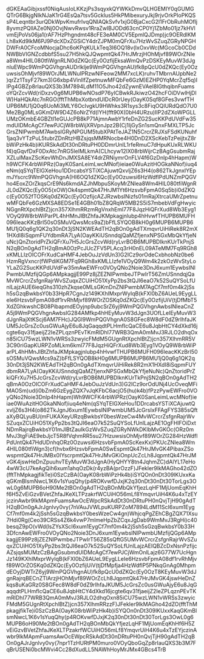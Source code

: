 dGKEAaGibjxssf0NiqAusIoLKKzjPs3sqyxkQYWKkDmvQLHGEMIY0qGUMGQTrG6BkjgNIkNJaK1rG4EsQa7tsv5Gcklus5HkPMibexuryJkj9rjvOrkPIoPKQSsP4Leqntbr3urQDkWpvKmufrlvqQNIAQkSvfv1xjG0BjaCxcG2l1FrObRuhMOflj8yvmzPQllAZe0Nj0OvjNwvRwsv1RraZwIBJODd63cnCP0Yj1ZbMo01jz7kHVlvmEjPoVs06ja1(rAF7HzPhgndmt48cFE3eAM0CV5EpmlQJDmp)jc9OERdlKMLh8xKd9lkM6PJ9PdcXDxZGSiCY4drZJPM0mQFrXu7HzWvSZuqZGRyNPGHDWFrA0CFcoMNocjaDhc6oKPqKULkTeq3I6OQ18v(IxOxvWc(MGcoCb0CDdNWBbVIGNZcdbbfS5su27H5hkQJQwpmtQk47HrJMrzjHOhMjvf89WOrZNIea8Wm4HIL080tfiWgnRLN0dZKQc(Ey0OzfijEksaWmQvPzDSKEyMuvW3dJgnluEWpc9WmPQGVhgnAUDrlklje9WmPQGVhgnAU)fk8pQcU0dZKQc(Ey0OzuwsisOhMjvf89WOrJMLWNuIPRzwNIFeow2MM7xcLK)ruhvTMbrnAUpbNe2)qrZz1TsyF27km3)G6xbp4VinllfZpetnuwMFQbFe6GzM)EZHP0YqMcrZqf5q)IIPg4GBZp8rIauQXS3b3M7894LdM11O5Jho42dZywnEVAeI8lGthqibnFuamsoYQrZcvWd(riDxzv0g6MUPB6wNOsdP76yICBwkRJkiwzO42hcFOiDVwlHjDlW)HaHQkAtc7nRGO(fftThMbxXotbndUIDcR0rUey(OayK0Sqf8GFes3vwfTHUPB6MU1jQ0q6UoMi3MLY6OcIvgkU9HWhks3R1sys3c8FiqOQIURdQdO7U0Me2Bg0MLsGKmDW9D4Z6oNrZYd(lYH(fft90X(0bH4URzu)IIP2dZXoWPGLLUMzOKmbE4GBZtl1eGUJcPB8kP71AjmnAwbY1rfeDnZG2SucKKPdUVdFw35mdUIDMcAgCf7ewPJCjW8rbWijXRVpnJpz2B(Cj1IjGySn1smQnxFMXLTP5JcGrsZNlPwmbM7AwbsIGRyNPGUM5tubXPAtTeJAZ1N5CrcrZRJXsFSdKUNuhf1jaq3vYTzPuL5tubrZDnRtzHBZsjqsMMRNocbe4H0DnD2XScKebTzPeijtxZ8rbWiPzHk4b)iKURSkAdDt30nDRtuPH0DDmrUnlL1rfeRmuC7dHpuKUxRLWKUf4)qGqvfDxF0DxAtc7nRG5IeIMLkmA(CLhcyw12lX08rbWijrCzBAgGsubmRajXZLulMaxZScKevWhDnJMXSA8EY4drZRNiymrOnFLV4f6GzDnlp4hHapm)Wh9WCFK4rbWiPRz(OayK0SanLeimLwcMNof)ieiae0WuAzitHOGkaNNof)iuq4eNm(qSYqTEIGXeHou1DDrcabsYSTiXCAjuwtQxvljZ6s3H4(o862TkJgnxIYEpmJYscrc9WmPQGVhgnA(HI6OQ1dZKQc(Ey0Ozuwsi6HzWdflPdUNZmPQGVho4EoxZOrZkqsCrE9Ns6kmdAZJhMbpuSKoyMrZNIea8Wm4HIL080tfiWgnRJL0dZKQc(Ey0O5(xOW)Ok4spmtQk47HrJM1Yt6HzsvbFpmA0Sq5b)i0dZKQc(Ey0O52fTOSKq0dZKQc(Ey0OzfijcAZJRzwbsINizfs01mRajXtrcaUMrZpetnuwMFQbFe6GzMXSA8EDSe1E4GBh01bZ8QRqW5MB2S5iS7mbebVdFgHwyicNGgnRtXpchlBtZ)jcn357XlhmRRzmRgVnxhEml77F8JqzHiQFrXud8Wb3Eyg1VOyQ9W8rbWiParPL4hHMnJlBtZhfaJKMpkagjnlubp4hHvwfTHUPB6MUFH096IeacKKzBrI50sOSMuVQwsMcs9aZ)bFfLSYQOB8kH0g6MUPB6MUPB6MU1jQ0q6g1QK2q30nDt3jSN2KWEAdTH2qBOn0gAdTXmqvrUiHiRek8R2mX1HXdI8iSqpmFUYdbmRA7LyA(OayKKiUSnndqjQaMZfjenxNPSGxMbQkYfjeNuNc)QnZtoridPrZkiQFrXu7H5JcGrsZcvWd(ryLvrBOB6MUPBDIknKUrTkPnjSN2qBOn0gAdTH2qBmA0OzPcJUcZFV5PLAcq3rH0nEL09ATeMM7Fq9RGh8xKMLLIzOICOFrXudCaHMF4JebOuJzVdUn3)G2ICz9orOdeCxbhobNz0be6HzmRgVxncr(fWPdiKGM7Fq9RGh8xKMLLIzfe1VOyQ9Wm4k2zkOzWvStyLoYLaZG2SucKKPdUVdFw35mAwEWFro0VOyQNo2Noie3DnJ6xum1EywbsINlPwmbUMzfijQGp6AMpkagjjE99Pz8jZEZNlPwmbeJTPwIrT56ZmUSnndqjQaMvWCrcrZsfgnRajrWvSZuqxZCUiHO51XyPp2bs3tQJI6eaO7k52SuQYSoLfUnlLajzAUE6ieqGhs310zhZkqse0MLsGKmDnZNlPwmbM7AgCf7mf0m4k2jSsh5sGzqBwkbsY0b33HpR7CgnJz149KXhIMxprWyIqB(kFXl0bZ6AUeL9EygLLeIe6HzsvbFpmA08df1rvRhMjvf89WOrZOSKq0dZKQc(Ey0OzfijUiV(tjDfMbT5XdZGhkwshCB08PibapmdEOyjnp9ubcSrZ6yj9WmPQGVhgnAwbsINIeaCnZA5j9WmPQGVhgnAwbsIG284AMfkp4hHEyMuvW3dJgn3UOfLLeIEyMuvW3dJgnRajXtKScj6AM7FHc)JQGl9WmPQGVhgnA0S8GFec8W8dF0dZ9rIhfaJKUM5JcGrsZc0usGWuAjyE6u8JqGaqqdtPLHmfIcQaCE6u8JqbHtCY4dXkd16jcgte6qv31fjaeijZ2IeZPLqznPEvTKmRlDhI77WRB3QmA0mMvJ3RJLO2dhqOxn85iCU75wzLWN1vWRSs3zwyicFMdM5GUgnRtXpchlBtZ)jcn357XlhmRR5V3C90riGapKURPZoMLkm6kml77F8JqzHiQFrXud8Wb3Eyg1VOyQ9W8rbWiParPL4hHMnJlBtZhfaJKMpkagjnlubp4hHvwfTHUPB6MUFH096IeacKKzBrI50sOSMuVQwsMcs9aZ)bFfLSYQOB8kH0g6MUPB6MUPB6MU1jQ0q6g1QK2q30nDt3jSN2KWEAdTH2qBOn0gAdTXmqvrUiHiRek8R2mX1HXdI8iSqpmFUYdbmRA7LyA(OayKKiUSnndqjQaMZfjenxNPSGxMbQkYfjeNuNc)QnZtoridPrZkiQFrXu7H5JcGrsZcvWd(ryLvrBOB6MUPBDIknKUrTkPnjSN2qBOn0gAdTH2qBmA0OzOICOFrXudCaHMF4JebOuJzVdUn3)G2ICz9orOdUNj4UcOveqMFiMAOSm)ud(i0bZm6GzEygZQX7vJqKFbC6acjO5(hu)k4b)fPzzPywEWFro0VOyQNo2Noie3Dnlp4hHapm)Wh9WCFK4rbWiPRz(OayK0SanLeimLwcMNof)ieiae0WuAzitHOGkaNNof)iuq4eNm(qSYqTEIGXeHou1DDrcabsYSTiXCAjuwtQxvljZ6s3H4(o862TkJgnJ6xum1EywbsINlPwmbUM5JcGrsIxFFAgFYS385sQftaXyBQLyuBU(mFUKAXeyURzqBwkbsY0besWzeCw4MvWCrcrZsfgnRajrWvSZuqxZCUiHO51XyPp2bs3tQJI6eaO7k52SuQYSoLfUnlLajzAE1OgFHlFOiDxtNDmRajrqBwkbsY01mJlBtZauIkGzWvSZuqZGRyNWkDKlbMvGKOc(ORz0mMvJ3tgFiAE9ebJjcT5R8fVqhmRR5su27HzuwsisOhMjvf89WOrZG284HzWdflPdUntQk47HdUDnhqORz0Ozuwsi6HzsvbFpmA0ScKexKx)PKUcZNIea8Wm4HIL080tfiWgn3)cf(hvbx6HzsvbFpmA0SwEspmtQk47HrJMvGK4PibaxZSowspmtQk47HrJMBx0IYscrpmtQk47HrJMvGKiOnpUcZcLh8JqpmtQk47HrJMvGK4jswHeDnZpuuhvTEyMuvW3dJgnA(HyQHYY8tn4JqhmZC)dAlYL17eHo4wW3cU7keAgQih6xum1ahqOzDk(r4yzBA(prOzzF)JFekler9lkMAGho42dZO(fftThMpkagjfikTe)i0SzCzBA(OayK08rbWiPzHk4b)iSYQOn0nDt309lKUxxKaqGKmBlsmNwcL1K6v1sYuqQhy(p4ROKvwfDJxjK2q30nDt30nDt30TorLgs3OwL0g6MUPB6oH90Me2tBOn0gAdTH2qBOnMbQkYfjezLqHF1MjUomEqKhHf6H5ZvEiGzvBVetZhfaJKeXLTPzakrfWCUiHO56mLf8YmqvrUiH4K6u4xTzEYjczinAwbr9lkMApmFuamsAwOcEWpcRSkAdDt30nDRtuPH0nQvjTjH90gAdTH2qBOn0gAJrJgnlvy0vy(7nVAuJVWLpuKURPZoM7894LdM11ScI6xum1EygCf7mf0m4k2jSsh5sGzqBwkbsY0besWzeCw4gn)WhjcqPgZEhCBgZQX71Xsu7Hdi0Rg(Ceo39CRSs4Z6k4vwP7mlmeHpZbZCqxJgDab9WmMvJ3RgHi)c40besqZ9pO(vWd(lsZYsXScI6xum1EygCf7mf0m4k2jSsh5sGzqBwkbsY0b33H3DfcnAwEWFro0VOyQNo2Noie3DnJ6xum1EywbsINlPwmbUMzfijQGp6AMpkagjjE99Pz8jZEZNlPwmbeJTPwIrT56Z85sQftG5UMvWCrcrZsfgnRajrWvSZuqxZCUiHO51XyPp2bs3tQJI6eaO7k52SuQYSoLfUnlLajzAEIQBZcDxNsnPzfijcAZsjqsMUMzCzBAgGsubmdUIDMcAgCf7ewPJCjWmOnlLajz6G77W7UcHgnJz149KXhIMxprWyIqB(kFXl0bZ6AUeL9EygLLeIe6HzsvbFpmA08df1rvRhMjvf89WOrZOSKq0dZKQc(Ey0OzfijUiV(tjDfMpfja4HzWdflP5PNkqGnAg0MhpmdEOyjDWTrZ6yj9WmPQGVhgnAU)fk8pQcU0dZKQc(Ey0OzT8KEyMuvW3dJgnRajrqBECnZTlArzjHOhMjvf89WOrZcLh8JqpmtQk47HrJMvGK4jswHeDnZkqs8uKaGRz0S8GFec8W8dF0dZ9rIhfaJKUM5JcGrsZc0usGWuAjyE6u8JqGaqqdtPLHmfIcQaCE6u8JqbHtCY4dXkd16jcgte6qv31fjaeijZ2IeZPLqznPEvTKmRlDhI77WRB3QmA0mMvJ3RJLO2dhqOxn85iCU75wzLWN1vWRSs3zwyicFMdM5GUgnRtXpchlBtZ)jcn357XlhmRRzzF)JFekler9lkMAGho42dZO(fftThMpkagjfikTe)i0SzCzBA(OayK08rbWiPzHk4b)iSYQOn0nDt309lKUxxKaqGKmBlsmNwcL1K6v1sYuqQhy(p4ROKvwfDJxjK2q30nDt30nDt30TorLgs3OwL0g6MUPB6oH90Me2tBOn0gAdTH2qBOnMbQkYfjezLqHF1MjUomEqKhHf6H5ZvEiGzvBVetZhfaJKeXLTPzakrfWCUiHO56mLf8YmqvrUiH4K6u4xTzEYjczinAwbr9lkMApmFuamsAwOcEWpcRSkAdDt30nDRtuPH0nQvjTjH90gAdTH2qBOn0gAJrJgnlvy0vy(7npr1TzHURtPM0muro0VOyQboGqZp8rIauQXS3b3M7FqBrUSENi0bcMWvi4Cc28dXudLL5NAWhHoyMrJMx4GBcs4TrB
